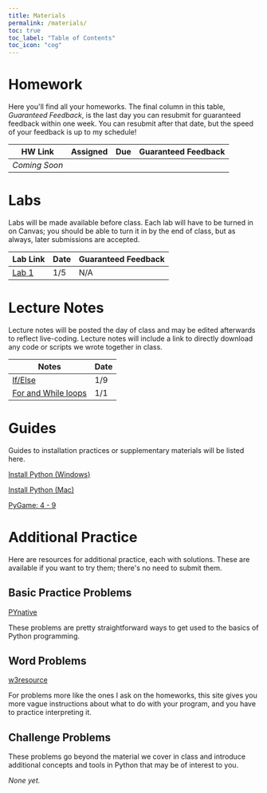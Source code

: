 ```yaml
---
title: Materials
permalink: /materials/
toc: true
toc_label: "Table of Contents"
toc_icon: "cog"
---
```


# Homework

Here you'll find all your homeworks. The final column in this table, _Guaranteed Feedback_, is the last day you can resubmit for guaranteed feedback within one week. You can resubmit after that date, but the speed of your feedback is up to my schedule!

| HW Link | Assigned | Due | Guaranteed Feedback |  
| ------ | ------ | ------ | -------- |
| _Coming Soon_ |  |  |  |

# Labs

Labs will be made available before class. Each lab will have to be turned in on Canvas; you should be able to turn it in by the end of class, but as always, later submissions are accepted.

| Lab Link | Date | Guaranteed Feedback |  
| ------ | ------ | ------ |
| [Lab 1][lab-1] | 1/5 | N/A |

# Lecture Notes

Lecture notes will be posted the day of class and may be edited afterwards to reflect live-coding. Lecture notes will include a link to directly download any code or scripts we wrote together in class. 

| Notes | Date |
| ----- | ------- |
| [If/Else][notes-wk2-if] | 1/9 |
| [For and While loops][w2-d2] | 1/1 |

# Guides

Guides to installation practices or supplementary materials will be listed here. 

[Install Python (Windows)](/CMSC-140-WT-23/guides/install-windows)

[Install Python (Mac)](/CMSC-140-WT-23/guides/install-mac)

[PyGame: 4 - 9](https://makingagameofit.github.io/lessons/)

# Additional Practice

Here are resources  for additional practice, each with solutions. These are available if you want to try them; there's no need to submit them.
## Basic Practice Problems

[PYnative](https://pynative.com/python-exercises-with-solutions/)

These problems are pretty straightforward ways to get used to the basics of Python programming.

## Word Problems

[w3resource](https://www.w3resource.com/python-exercises/)

For problems more like the ones I ask on the homeworks, this site gives you more vague instructions about what to do with your program, and you have to practice interpreting it. 

## Challenge Problems

These problems go beyond the material we cover in class and introduce additional concepts and tools in Python that may be of interest to you. 

_None yet._


[lab-1]: https://alackles.github.io/CMSC-140-WT-23/labs/lab1/


[notes-wk2-if]: https://alackles.github.io/CMSC-140-WT-23/lectures/wk2-if/
[w2-d2]: https://alackles.github.io/CMSC-140-WT-23/lectures/wk2-loops/
